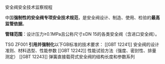 安全阀安全技术监察规程

中国​**​强制性的安全阀专项安全技术规范​**​，是安全阀设计、制造、使用、检验的​**​最高监管依据​**​。

**管辖范围​**​：设计压力≥0.1MPa且公称尺寸≥DN 15的各类安全阀（含进口安全阀）。


TSG ZF001 ​**​引用并强制化​**​以下GB标准的技术要求：
[[GBT 12241]] ​安全阀的设计准则、材料选型、性能参数
[[GBT 12242]] 性能试验方法（强度、密封性、排量测定）
[[GBT 12243]] 弹簧直接载荷式安全阀的结构长度和参数系列

